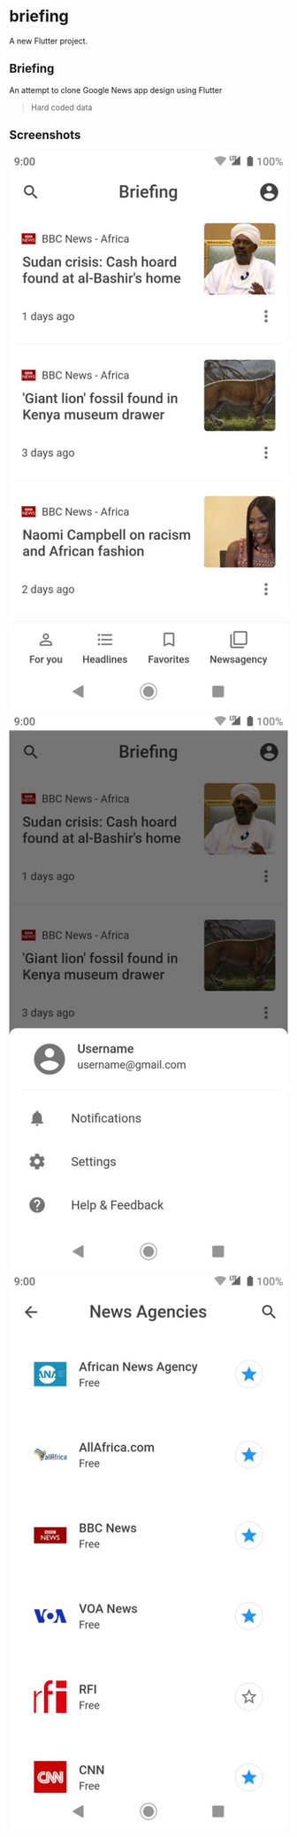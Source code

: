 # briefing

A new Flutter project.

## Briefing 

An attempt to clone Google News app design using Flutter

> Hard coded data

## Screenshots

![main ui](ui_main_list.jpg) ![ui bottom sheet](ui_bottomsheet.jpg) ![ui list](ui_list.jpg)
